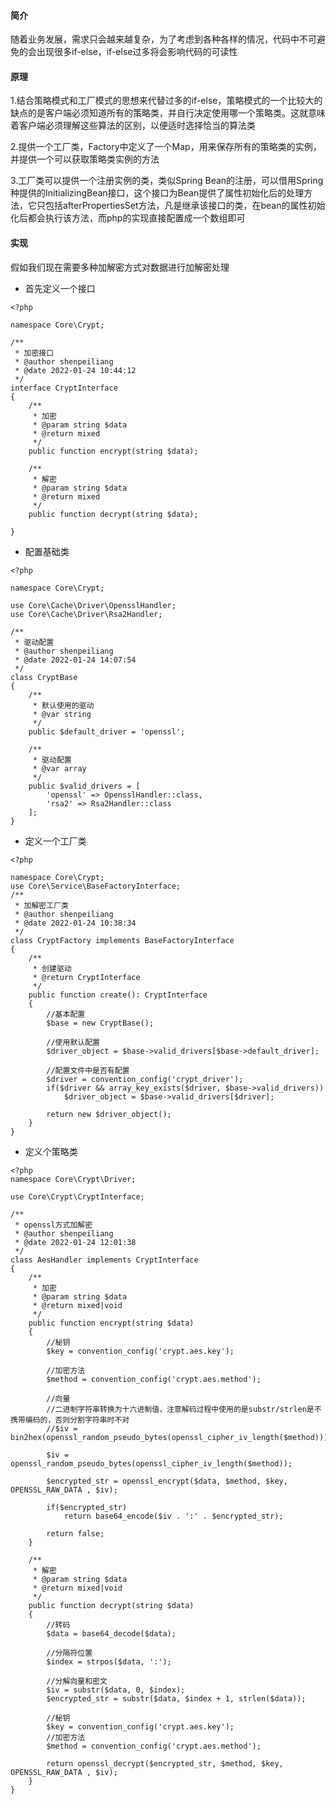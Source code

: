 #### 简介

随着业务发展，需求只会越来越复杂，为了考虑到各种各样的情况，代码中不可避免的会出现很多if-else，if-else过多将会影响代码的可读性

#### 原理

1.结合策略模式和工厂模式的思想来代替过多的if-else，策略模式的一个比较大的缺点的是客户端必须知道所有的策略类，并自行决定使用哪一个策略类。这就意味着客户端必须理解这些算法的区别，以便适时选择恰当的算法类

2.提供一个工厂类，Factory中定义了一个Map，用来保存所有的策略类的实例，并提供一个可以获取策略类实例的方法

3.工厂类可以提供一个注册实例的类，类似Spring Bean的注册，可以借用Spring种提供的InitializingBean接口，这个接口为Bean提供了属性初始化后的处理方法，它只包括afterPropertiesSet方法，凡是继承该接口的类，在bean的属性初始化后都会执行该方法，而php的实现直接配置成一个数组即可

#### 实现

假如我们现在需要多种加解密方式对数据进行加解密处理

- 首先定义一个接口
```
<?php

namespace Core\Crypt;

/**
 * 加密接口
 * @author shenpeiliang
 * @date 2022-01-24 10:44:12
 */
interface CryptInterface
{
    /**
     * 加密
     * @param string $data
     * @return mixed
     */
	public function encrypt(string $data);

    /**
     * 解密
     * @param string $data
     * @return mixed
     */
	public function decrypt(string $data);

}
```

- 配置基础类

```
<?php

namespace Core\Crypt;

use Core\Cache\Driver\OpensslHandler;
use Core\Cache\Driver\Rsa2Handler;

/**
 * 驱动配置
 * @author shenpeiliang
 * @date 2022-01-24 14:07:54
 */
class CryptBase
{
	/**
	 * 默认使用的驱动
	 * @var string
	 */
	public $default_driver = 'openssl';

	/**
	 * 驱动配置
	 * @var array
	 */
	public $valid_drivers = [
		'openssl' => OpensslHandler::class,
        'rsa2' => Rsa2Handler::class
	];
}
```

- 定义一个工厂类

```
<?php

namespace Core\Crypt;
use Core\Service\BaseFactoryInterface;
/**
 * 加解密工厂类
 * @author shenpeiliang
 * @date 2022-01-24 10:38:34
 */
class CryptFactory implements BaseFactoryInterface
{
    /**
     * 创建驱动
     * @return CryptInterface
     */
	public function create(): CryptInterface
    {
		//基本配置
		$base = new CryptBase();

		//使用默认配置
		$driver_object = $base->valid_drivers[$base->default_driver];

		//配置文件中是否有配置
		$driver = convention_config('crypt_driver');
		if($driver && array_key_exists($driver, $base->valid_drivers))
			$driver_object = $base->valid_drivers[$driver];

		return new $driver_object();
	}
}
```
- 定义个策略类

```
<?php
namespace Core\Crypt\Driver;

use Core\Crypt\CryptInterface;

/**
 * openssl方式加解密
 * @author shenpeiliang
 * @date 2022-01-24 12:01:38
 */
class AesHandler implements CryptInterface
{
    /**
     * 加密
     * @param string $data
     * @return mixed|void
     */
	public function encrypt(string $data)
    {
        //秘钥
        $key = convention_config('crypt.aes.key');

        //加密方法
        $method = convention_config('crypt.aes.method');

        //向量
        //二进制字符串转换为十六进制值，注意解码过程中使用的是substr/strlen是不携带编码的，否则分割字符串时不对
        //$iv = bin2hex(openssl_random_pseudo_bytes(openssl_cipher_iv_length($method)));

        $iv = openssl_random_pseudo_bytes(openssl_cipher_iv_length($method));

        $encrypted_str = openssl_encrypt($data, $method, $key, OPENSSL_RAW_DATA , $iv);

        if($encrypted_str)
            return base64_encode($iv . ':' . $encrypted_str);

        return false;
    }

    /**
     * 解密
     * @param string $data
     * @return mixed|void
     */
    public function decrypt(string $data)
    {
        //转码
        $data = base64_decode($data);

        //分隔符位置
        $index = strpos($data, ':');

        //分解向量和密文
        $iv = substr($data, 0, $index);
        $encrypted_str = substr($data, $index + 1, strlen($data));

        //秘钥
        $key = convention_config('crypt.aes.key');
        //加密方法
        $method = convention_config('crypt.aes.method');

        return openssl_decrypt($encrypted_str, $method, $key, OPENSSL_RAW_DATA , $iv);
    }
}
```